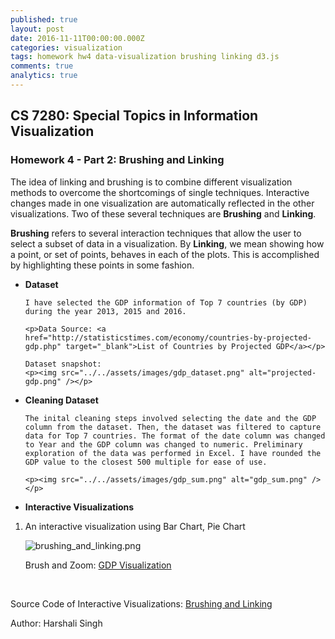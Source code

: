 ```yaml
---
published: true
layout: post
date: 2016-11-11T00:00:00.000Z
categories: visualization
tags: homework hw4 data-visualization brushing linking d3.js
comments: true
analytics: true
---
```

## CS 7280: Special Topics in Information Visualization
### Homework 4 - Part 2: Brushing and Linking

The idea of linking and brushing is to combine different visualization methods to overcome the shortcomings of single techniques. Interactive changes made in one visualization are automatically reflected in the other visualizations. Two of these several techniques are **Brushing** and **Linking**.

**Brushing** refers to several interaction techniques that allow the user to select a subset of data in a visualization. By **Linking**, we mean showing how a point, or set of points, behaves in each of the plots. This is accomplished by highlighting these points in some fashion.

- **Dataset**

      I have selected the GDP information of Top 7 countries (by GDP) during the year 2013, 2015 and 2016.

      <p>Data Source: <a href="http://statisticstimes.com/economy/countries-by-projected-gdp.php" target="_blank">List of Countries by Projected GDP</a></p> 

      Dataset snapshot:
      <p><img src="../../assets/images/gdp_dataset.png" alt="projected-gdp.png" /></p>

- **Cleaning Dataset**
  
      The inital cleaning steps involved selecting the date and the GDP column from the dataset. Then, the dataset was filtered to capture data for Top 7 countries. The format of the date column was changed to Year and the GDP column was changed to numeric. Preliminary exploration of the data was performed in Excel. I have rounded the GDP value to the closest 500 multiple for ease of use.

      <p><img src="../../assets/images/gdp_sum.png" alt="gdp_sum.png" /></p> 
  
- **Interactive Visualizations**

 1. An interactive visualization using Bar Chart, Pie Chart

      <p><img src="../../assets/images/brushing_bar_pie.PNG" alt="brushing_and_linking.png" /></p>

      <p>Brush and Zoom: <a href="https://htmlpreview.github.io/?https://github.com/harshalisingh/harshalisingh.github.io/blob/master/_posts/hw4-part2/brushing_bar_pie.html" target="_blank">GDP Visualization</a></p>

      </br>


Source Code of Interactive Visualizations: [Brushing and Linking](https://github.com/harshalisingh/harshalisingh.github.io/tree/master/_posts/hw4-part2)

Author: Harshali Singh